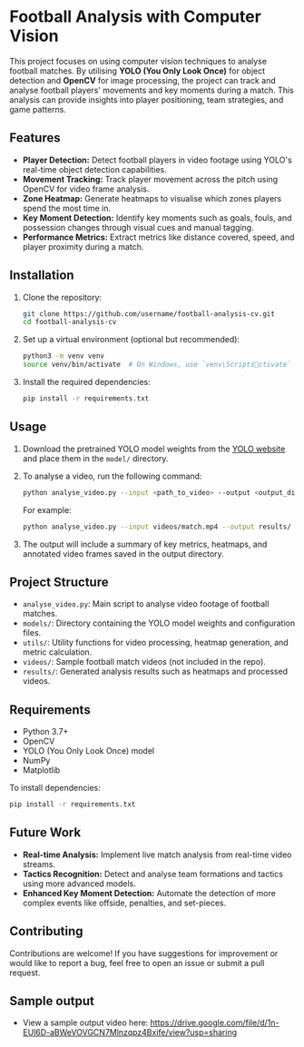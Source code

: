 
# Football Analysis with Computer Vision

This project focuses on using computer vision techniques to analyse football matches. By utilising **YOLO (You Only Look Once)** for object detection and **OpenCV** for image processing, the project can track and analyse football players' movements and key moments during a match. This analysis can provide insights into player positioning, team strategies, and game patterns.

## Features

- **Player Detection:** Detect football players in video footage using YOLO's real-time object detection capabilities.
- **Movement Tracking:** Track player movement across the pitch using OpenCV for video frame analysis.
- **Zone Heatmap:** Generate heatmaps to visualise which zones players spend the most time in.
- **Key Moment Detection:** Identify key moments such as goals, fouls, and possession changes through visual cues and manual tagging.
- **Performance Metrics:** Extract metrics like distance covered, speed, and player proximity during a match.

## Installation

1. Clone the repository:

   ```bash
   git clone https://github.com/username/football-analysis-cv.git
   cd football-analysis-cv
   ```

2. Set up a virtual environment (optional but recommended):

   ```bash
   python3 -m venv venv
   source venv/bin/activate  # On Windows, use `venv\Scriptsctivate`
   ```

3. Install the required dependencies:

   ```bash
   pip install -r requirements.txt
   ```

## Usage

1. Download the pretrained YOLO model weights from the [YOLO website](https://pjreddie.com/darknet/yolo/) and place them in the `model/` directory.

2. To analyse a video, run the following command:

   ```bash
   python analyse_video.py --input <path_to_video> --output <output_directory>
   ```

   For example:

   ```bash
   python analyse_video.py --input videos/match.mp4 --output results/
   ```

3. The output will include a summary of key metrics, heatmaps, and annotated video frames saved in the output directory.

## Project Structure

- `analyse_video.py`: Main script to analyse video footage of football matches.
- `models/`: Directory containing the YOLO model weights and configuration files.
- `utils/`: Utility functions for video processing, heatmap generation, and metric calculation.
- `videos/`: Sample football match videos (not included in the repo).
- `results/`: Generated analysis results such as heatmaps and processed videos.

## Requirements

- Python 3.7+
- OpenCV
- YOLO (You Only Look Once) model
- NumPy
- Matplotlib

To install dependencies:

```bash
pip install -r requirements.txt
```

## Future Work

- **Real-time Analysis:** Implement live match analysis from real-time video streams.
- **Tactics Recognition:** Detect and analyse team formations and tactics using more advanced models.
- **Enhanced Key Moment Detection:** Automate the detection of more complex events like offside, penalties, and set-pieces.

## Contributing

Contributions are welcome! If you have suggestions for improvement or would like to report a bug, feel free to open an issue or submit a pull request.

## Sample output
- View a sample output video here: https://drive.google.com/file/d/1n-EUl6D-aBWeVOVGCN7Mlnzqpz4Bxife/view?usp=sharing

